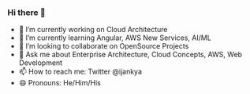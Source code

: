 ### Hi there 👋


- 🔭 I’m currently working on Cloud Architecture
- 🌱 I’m currently learning Angular, AWS New Services, AI/ML
- 👯 I’m looking to collaborate on OpenSource Projects
- 💬 Ask me about Enterprise Architecture, Cloud Concepts, AWS, Web Development
- 📫 How to reach me: Twitter @ijankya
- 😄 Pronouns: He/Him/His

